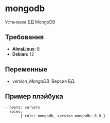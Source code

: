 mongodb
=========

Установка БД MongoDB

Требования
------------

- **AlmaLinux:** 8
- **Debian:** 12

Переменные
--------------

- *version_MongoDB:* Версия БД.

Пример плэйбука
----------------

    - hosts: servers
      roles:
         - { role: mongodb, version_mongodb: 8.0 }

